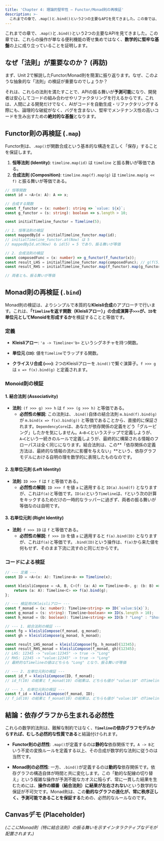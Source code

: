 ```yaml
---
title: 'Chapter 4: 理論的堅牢性 — Functor/Monad則の再検証'
description: >-
  これまでの章で、.map()と.bind()という2つの主要なAPIを見てきました。この章では、これらの操作が単なる便利機能の寄せ集めではなく、数学的に堅牢な基盤の上に成り立っていることを証明します。
---
```

これまでの章で、`.map()`と`.bind()`という2つの主要なAPIを見てきました。この章では、これらの操作が単なる便利機能の寄せ集めではなく、**数学的に堅牢な基盤**の上に成り立っていることを証明します。

## なぜ「法則」が重要なのか？ (再訪)

まず、Unit 2で解説したFunctor/Monad則を簡潔に振り返ります。なぜ、このような抽象的な「法則」の検証が重要なのでしょうか？

それは、これらの法則を満たすことで、APIの振る舞いが**予測可能**になり、開発者は安心してコードの組み合わせやリファクタリングを行えるからです。これは、人間による開発だけでなく、AIがコードを自動生成・リファクタリングする際にも、論理的な破綻がなく、バグを含まない、堅牢でメンテナンス性の高いコードを生み出すための**絶対的な基盤**となります。

## Functor則の再検証 (`.map`)

Functor則は、`.map()`が関数合成という基本的な構造を正しく「保存」することを保証します。

1.  **恒等法則 (Identity)**: `timeline.map(id)` は `timeline` と振る舞いが等価である。
2.  **合成法則 (Composition)**: `timeline.map(f).map(g)` は `timeline.map(g << f)` と振る舞いが等価である。

<!-- end list -->

```typescript
// 恒等関数
const id = <A>(x: A): A => x;

// 合成する関数
const f_functor = (x: number): string => `value: ${x}`;
const g_functor = (s: string): boolean => s.length > 10;

const initialTimeline_functor = Timeline(5);

// 1. 恒等法則の検証
const mappedById = initialTimeline_functor.map(id);
// initialTimeline_functor.at(Now) は 5
// mappedById.at(Now) も id(5) = 5 であり、振る舞いが等価

// 2. 合成法則の検証
const composedFunc = (x: number) => g_functor(f_functor(x));
const result_LHS = initialTimeline_functor.map(composedFunc); // g(f(5)) -> false
const result_RHS = initialTimeline_functor.map(f_functor).map(g_functor);   // f(5) -> "value: 5" -> g("value: 5") -> false

// 両者とも、振る舞いが等価
```

## Monad則の再検証 (`.bind`)

Monad則の検証は、よりシンプルで本質的な**Kleisli合成**のアプローチで行います。これは、**「`Timeline`を返す関数（Kleisliアロー）」の合成演算子`>>>`が、`ID`を単位元としてMonoidを形成するか**を検証することと等価です。

### 定義

- **Kleisliアロー**: `'a -> Timeline<'b>` というシグネチャを持つ関数。

- **単位元 (`ID`)**: 値を`Timeline`でラップする関数。

- **クライスリ合成 (`>>>`)**: 2つのKleisliアローを`.bind()`で繋ぐ演算子。`f >>> g` は `x => f(x).bind(g)` と定義されます。

### Monoid則の検証

#### 1. 結合法則 (Associativity)

- **法則**: `(f >>> g) >>> h` は `f >>> (g >>> h)` と等価である。
  - **必然性の解説**: この法則は、`.bind()`自体の結合法則 `m.bind(f).bind(g)` が `m.bind(x => f(x).bind(g))` と等価であることから、直接的に保証されます。`DependencyCore`は、あなたが依存関係の定義をどう「グルーピング」したかを気にしません。`A→B→C`というステップで定義しようが、`A→C`という一続きのルールで定義しようが、最終的に構築される情報のフローパスは全く同じになります。結合法則は、この\*\*「依存関係の定義方法は、最終的な情報の流れに影響を与えない」\*\*という、依存グラフモデルにおける自明の理を数学的に表現したものなのです。

#### 2. 左単位元則 (Left Identity)

- **法則**: `ID >>> f` は `f` と等価である。
  - **必然性の解説**: `ID >>> f` を値 `a` に適用すると `ID(a).bind(f)` となりますが、これは`f(a)`と等価です。`ID(a)`という`Timeline`は、`f`という次の計算をキックするためだけの一時的なラッパーに過ぎず、両者の振る舞いが等価なのは自明です。

#### 3. 右単位元則 (Right Identity)

- **法則**: `f >>> ID` は `f` と等価である。
  - **必然性の解説**: `f >>> ID` を値 `a` に適用すると `f(a).bind(ID)` となりますが、これは`f(a)`と等価です。`.bind(ID)`という操作は、`f(a)`から来た値を何もせず、そのまま下流に流すのと同じだからです。

### コードによる検証

```typescript
// --- 定義 ---
const ID = <A>(x: A): Timeline<A> => Timeline(x);

const kleisliCompose = <A, B, C>(f: (a: A) => Timeline<B>, g: (b: B) => Timeline<C>) => {
    return (a: A): Timeline<C> => f(a).bind(g);
};

// --- 検証用のKleisliアロー ---
const f_monad = (x: number): Timeline<string> => ID(`value:${x}`);
const g_monad = (s: string): Timeline<boolean> => ID(s.length > 10);
const h_monad = (b: boolean): Timeline<string> => ID(b ? "Long" : "Short");

// --- 1. 結合法則の検証 ---
const fg = kleisliCompose(f_monad, g_monad);
const gh = kleisliCompose(g_monad, h_monad);

const result_LHS_monad = kleisliCompose(fg, h_monad)(12345);
const result_RHS_monad = kleisliCompose(f_monad, gh)(12345);
// LHS: 12345 -> "value:12345" -> true -> "Long"
// RHS: 12345 -> "value:12345" -> true -> "Long"
// 最終的なTimelineの値はどちらも "Long" となり、振る舞いが等価

// --- 2. 左単位元則の検証 ---
const id_f = kleisliCompose(ID, f_monad);
// id_f(10) の結果と f_monad(10) の結果は、どちらも値が "value:10" のTimelineとなり、振る舞いが等価

// --- 3. 右単位元則の検証 ---
const f_id = kleisliCompose(f_monad, ID);
// f_id(10) の結果と f_monad(10) の結果は、どちらも値が "value:10" のTimelineとなり、振る舞いが等価
```

## 結論：依存グラフから生まれる必然性

これらの数学的法則は、難解な制約ではなく、**`Timeline`の依存グラフモデルからすれば、むしろ必然的な性質である**と結論付けられます。

- **Functor則の必然性**: `.map()`が定義するのは**静的な**依存関係です。`A -> B`という不変の変換ルールを定義する以上、その合成が数学的な法則に従うのは当然です。

- **Monad則の必然性**: 一方、`.bind()`が定義するのは**動的な**依存関係です。依存グラフの構造自体が時間と共に変化します。この「動的な配線の切り替え」という複雑な操作が予測不能なカオスに陥らず、常に一貫した結果を生むためには、**操作の順番（結合法則）に結果が左右されない**という数学的な保証が不可欠です。Monad則は、この**動的なグラフの進化が、常に秩序正しく、予測可能であることを保証する**ための、必然的なルールなのです。

## Canvasデモ (Placeholder)

*(ここにMonad則（特に結合法則）の振る舞いを示すインタラクティブなデモが配置されます。)*
